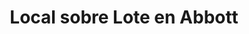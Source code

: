 ---
image: '/imgV/L/L local abbott en un lote.png'
title: 'Local sobre Lote en Abbott'
location: 'Abbott'
price: '$$$'
ambientes: 'Consultar Ambientes'
banios: 'Consultar Baño'
habitaciones: 'Consultar Habitaciones'
info: 'Superficie cubierta 194mts2, en un Lote de 11x44,50 mts2.'
---